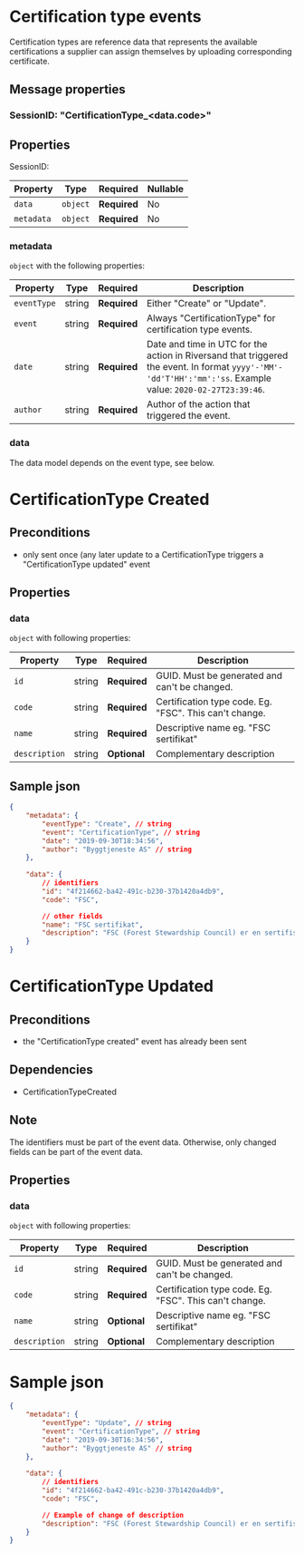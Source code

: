 # Certification type events

Certification types are reference data that represents the available certifications a supplier can assign themselves by uploading corresponding certificate. 

## Message properties

### SessionID: "CertificationType_<data.code>"

## Properties

SessionID: 

| Property              | Type     | Required     | Nullable |
| --------------------- | -------- | ------------ | -------- |
| `data`                | `object` | **Required** | No       |
| `metadata`            | `object` | **Required** | No       |

### metadata

`object` with the following properties:

| Property          | Type    | Required     | Description |
| ------------------| ------- | ------------ | ------- |
| `eventType`       | string  | **Required** | Either "Create" or "Update".
| `event`           | string  | **Required** | Always "CertificationType" for certification type events.
| `date`            | string  | **Required** | Date and time in UTC for the action in Riversand that triggered the event. In format `yyyy'-'MM'-'dd'T'HH':'mm':'ss`. Example value: `2020-02-27T23:39:46`.
| `author`          | string  | **Required** | Author of the action that triggered the event.

### data
The data model depends on the event type, see below.



# CertificationType Created 

## Preconditions
- only sent once (any later update to a CertificationType triggers a "CertificationType updated" event

## Properties

### data

`object` with following properties:

| Property                | Type    | Required     | Description |
| ----------------------- | ------- | ------------ | ------- |
| `id`                    | string  | **Required** | GUID. Must be generated and can't be changed.
| `code`			      | string | **Required**  | Certification type code. Eg. "FSC". This can't change.
| `name`           		  | string  | **Required** | Descriptive name eg. "FSC sertifikat"
| `description`           | string  | **Optional** | Complementary description 


## Sample json

```json
{
	"metadata": {
		"eventType": "Create", // string
		"event": "CertificationType", // string
		"date": "2019-09-30T18:34:56",
		"author": "Byggtjeneste AS" // string
	},
	
	"data": {
		// identifiers
		"id": "4f214662-ba42-491c-b230-37b1420a4db9", 
		"code": "FSC",

		// other fields
		"name": "FSC sertifikat", 
		"description": "FSC (Forest Stewardship Council) er en sertifiseringsordning for skogbruk"
	}
}

```

# CertificationType Updated 

## Preconditions
- the "CertificationType created" event has already been sent

## Dependencies
- CertificationTypeCreated

## Note
The identifiers must be part of the event data. Otherwise, only changed fields can be part of the event data. 

## Properties
### data

`object` with following properties:

| Property                | Type    | Required     | Description |
| ----------------------- | ------- | ------------ | ------- |
| `id`                    | string  | **Required** | GUID. Must be generated and can't be changed.
| `code`			      | string | **Required**  | Certification type code. Eg. "FSC". This can't change.
| `name`           		  | string  | **Optional** | Descriptive name eg. "FSC sertifikat"
| `description`           | string  | **Optional** | Complementary description 




# Sample json

```json
{
	"metadata": {
		"eventType": "Update", // string
		"event": "CertificationType", // string
		"date": "2019-09-30T16:34:56",
		"author": "Byggtjeneste AS" // string
	},
	
	"data": {
		// identifiers
		"id": "4f214662-ba42-491c-b230-37b1420a4db9", 
		"code": "FSC",

		// Example of change of description
		"description": "FSC (Forest Stewardship Council) er en sertifiseringsordning for skogbruk"
	}
}

```

